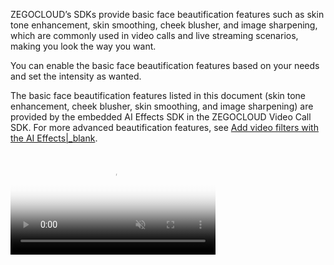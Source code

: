 
ZEGOCLOUD’s SDKs provide basic face beautification features such as skin tone enhancement, skin smoothing, cheek blusher, and image sharpening, which are commonly used in video calls and live streaming scenarios, making you look the way you want.

You can enable the basic face beautification features based on your needs and set the intensity as wanted.




<div class="mk-hint">


The basic face beautification features listed in this document (skin tone enhancement, cheek blusher, skin smoothing, and image sharpening) are provided by the embedded AI Effects SDK in the ZEGOCLOUD Video Call SDK.
For more advanced beautification features, see [Add video filters with the AI Effects\|_blank](!Best_Practice/Use_of_ExpressSDK_and_ZegoEffectsSDK).
</div>

<video poster="https://storage.zego.im/sdk-doc/Pics/Common/ZegoExpressEngine/ExpressBeauty.png" src="https://zego-public.oss-cn-shanghai.aliyuncs.com/sdk-doc/doc/video/Express_Video_SDK/ExpressBeauty.mp4" width="65%" muted="true" loop="true" autoplay="autoplay" preload="auto" nocontrols></video>








